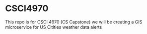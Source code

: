# CSCI4970
This repo is for CSCI 4970 (CS Capstone) we will be creating a GIS microservice for US Citities weather data alerts
